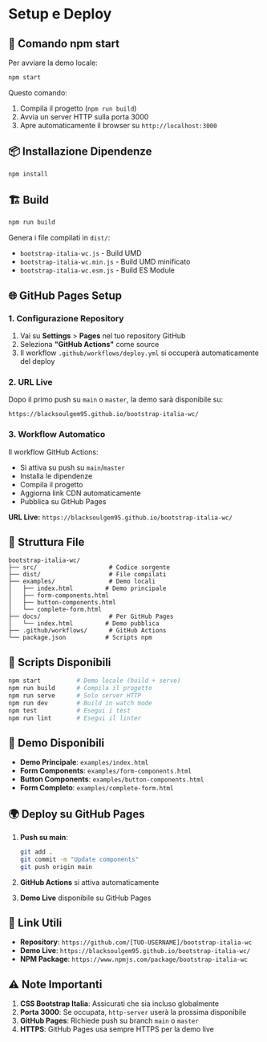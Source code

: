# Setup e Deploy

## 🚀 Comando npm start

Per avviare la demo locale:

```bash
npm start
```

Questo comando:
1. Compila il progetto (`npm run build`)
2. Avvia un server HTTP sulla porta 3000
3. Apre automaticamente il browser su `http://localhost:3000`

## 📦 Installazione Dipendenze

```bash
npm install
```

## 🏗️ Build

```bash
npm run build
```

Genera i file compilati in `dist/`:
- `bootstrap-italia-wc.js` - Build UMD
- `bootstrap-italia-wc.min.js` - Build UMD minificato
- `bootstrap-italia-wc.esm.js` - Build ES Module

## 🌐 GitHub Pages Setup

### 1. Configurazione Repository

1. Vai su **Settings** > **Pages** nel tuo repository GitHub
2. Seleziona **"GitHub Actions"** come source
3. Il workflow `.github/workflows/deploy.yml` si occuperà automaticamente del deploy

### 2. URL Live

Dopo il primo push su `main` o `master`, la demo sarà disponibile su:
```
https://blacksoulgem95.github.io/bootstrap-italia-wc/
```

### 3. Workflow Automatico

Il workflow GitHub Actions:
- Si attiva su push su `main`/`master`
- Installa le dipendenze
- Compila il progetto
- Aggiorna link CDN automaticamente
- Pubblica su GitHub Pages

**URL Live:** `https://blacksoulgem95.github.io/bootstrap-italia-wc/`

## 📁 Struttura File

```
bootstrap-italia-wc/
├── src/                    # Codice sorgente
├── dist/                   # File compilati
├── examples/               # Demo locali
│   ├── index.html         # Demo principale
│   ├── form-components.html
│   ├── button-components.html
│   └── complete-form.html
├── docs/                   # Per GitHub Pages
│   └── index.html         # Demo pubblica
├── .github/workflows/      # GitHub Actions
└── package.json           # Scripts npm
```

## 🔧 Scripts Disponibili

```bash
npm start          # Demo locale (build + serve)
npm run build      # Compila il progetto
npm run serve      # Solo server HTTP
npm run dev        # Build in watch mode
npm test           # Esegui i test
npm run lint       # Esegui il linter
```

## 📱 Demo Disponibili

- **Demo Principale**: `examples/index.html`
- **Form Components**: `examples/form-components.html`
- **Button Components**: `examples/button-components.html`
- **Form Completo**: `examples/complete-form.html`

## 🌍 Deploy su GitHub Pages

1. **Push su main**:
   ```bash
   git add .
   git commit -m "Update components"
   git push origin main
   ```

2. **GitHub Actions** si attiva automaticamente

3. **Demo Live** disponibile su GitHub Pages

## 🔗 Link Utili

- **Repository**: `https://github.com/[TUO-USERNAME]/bootstrap-italia-wc`
- **Demo Live**: `https://blacksoulgem95.github.io/bootstrap-italia-wc/`
- **NPM Package**: `https://www.npmjs.com/package/bootstrap-italia-wc`

## ⚠️ Note Importanti

1. **CSS Bootstrap Italia**: Assicurati che sia incluso globalmente
2. **Porta 3000**: Se occupata, `http-server` userà la prossima disponibile
3. **GitHub Pages**: Richiede push su branch `main` o `master`
4. **HTTPS**: GitHub Pages usa sempre HTTPS per la demo live